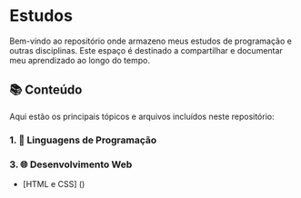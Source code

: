 # Estudos

Bem-vindo ao repositório onde armazeno meus estudos de programação e outras disciplinas. Este espaço é destinado a compartilhar e documentar meu aprendizado ao longo do tempo.

## 📚 Conteúdo

Aqui estão os principais tópicos e arquivos incluídos neste repositório:

### 1. 📂 Linguagens de Programação

### 3. 🌐 Desenvolvimento Web
- [HTML e CSS] ()
